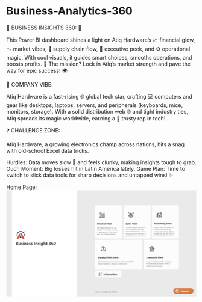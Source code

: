 # Business-Analytics-360
🌟 BUSINESS INSIGHTS 360: 🚀

This Power BI dashboard shines a light on Atiq Hardware’s 📈 financial glow, 📉 market vibes, 🔗 supply chain flow, 👥 executive peek, and ⚙️ operational magic. With cool visuals, it guides smart choices, smooths operations, and boosts profits. 🎯 The mission? Lock in Atiq’s market strength and pave the way for epic success! 🌍

🏢 COMPANY VIBE:

Atiq Hardware is a fast-rising 🌐 global tech star, crafting 💻 computers and gear like desktops, laptops, servers, and peripherals (keyboards, mice, monitors, storage). With a solid distribution web 🌐 and tight industry ties, Atiq spreads its magic worldwide, earning a 💪 trusty rep in tech!

❓ CHALLENGE ZONE:

Atiq Hardware, a growing electronics champ across nations, hits a snag with old-school Excel data tricks.

Hurdles: Data moves slow 🐢 and feels clunky, making insights tough to grab.
Ouch Moment: Big losses hit in Latin America lately.
Game Plan: Time to switch to slick data tools for sharp decisions and untapped wins! ✨

Home Page:
![Home Page](Home.png)


